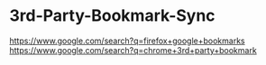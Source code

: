 # 3rd-Party-Bookmark-Sync
https://www.google.com/search?q=firefox+google+bookmarks https://www.google.com/search?q=chrome+3rd+party+bookmark

